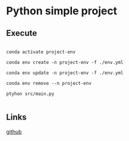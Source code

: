 # Python simple project


## Execute

```

conda activate project-env

conda env create -n project-env -f ./env.yml

conda env update -n project-env -f ./env.yml

conda env remove --n project-env

ptyhon src/main.py
 
```

## Links

[github](https://github.com/Diegoomal)